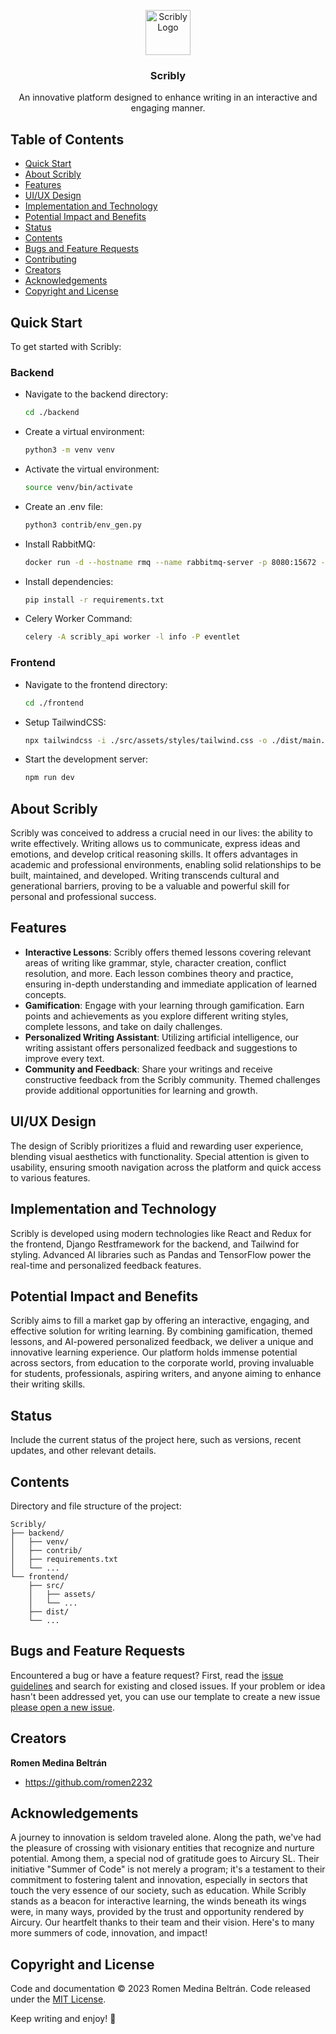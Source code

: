 
<p align="center">
  <a href="https://scribly.com/">
    <img src="https://via.placeholder.com/72" alt="Scribly Logo" width=72 height=72>
  </a>

  <h3 align="center">Scribly</h3>

  <p align="center">
    An innovative platform designed to enhance writing in an interactive and engaging manner.
    <br>
    
  </p>
</p>

## Table of Contents

- [Quick Start](#quick-start)
- [About Scribly](#about-scribly)
- [Features](#features)
- [UI/UX Design](#uiux-design)
- [Implementation and Technology](#implementation-and-technology)
- [Potential Impact and Benefits](#potential-impact-and-benefits)
- [Status](#status)
- [Contents](#contents)
- [Bugs and Feature Requests](#bugs-and-feature-requests)
- [Contributing](#contributing)
- [Creators](#creators)
- [Acknowledgements](#acknowledgements)
- [Copyright and License](#copyright-and-license)

## Quick Start

To get started with Scribly:

### Backend

- Navigate to the backend directory:
  ```bash
  cd ./backend
  ```

- Create a virtual environment:
  ```bash
  python3 -m venv venv
  ```

- Activate the virtual environment:
  ```bash
  source venv/bin/activate
  ```

- Create an .env file:
  ```bash
  python3 contrib/env_gen.py
  ```

- Install RabbitMQ:
  ```bash
  docker run -d --hostname rmq --name rabbitmq-server -p 8080:15672 -p 5672:5672 rabbitmq:3-management
  ```

- Install dependencies:
  ```bash
  pip install -r requirements.txt
  ```

- Celery Worker Command:
  ```bash
  celery -A scribly_api worker -l info -P eventlet
  ```

### Frontend

- Navigate to the frontend directory:
  ```bash
  cd ./frontend
  ```

- Setup TailwindCSS:
  ```bash
  npx tailwindcss -i ./src/assets/styles/tailwind.css -o ./dist/main.css --watch
  ```

- Start the development server:
  ```bash
  npm run dev
  ```

## About Scribly

Scribly was conceived to address a crucial need in our lives: the ability to write effectively. Writing allows us to communicate, express ideas and emotions, and develop critical reasoning skills. It offers advantages in academic and professional environments, enabling solid relationships to be built, maintained, and developed. Writing transcends cultural and generational barriers, proving to be a valuable and powerful skill for personal and professional success.

## Features

- **Interactive Lessons**: Scribly offers themed lessons covering relevant areas of writing like grammar, style, character creation, conflict resolution, and more. Each lesson combines theory and practice, ensuring in-depth understanding and immediate application of learned concepts.
- **Gamification**: Engage with your learning through gamification. Earn points and achievements as you explore different writing styles, complete lessons, and take on daily challenges.
- **Personalized Writing Assistant**: Utilizing artificial intelligence, our writing assistant offers personalized feedback and suggestions to improve every text.
- **Community and Feedback**: Share your writings and receive constructive feedback from the Scribly community. Themed challenges provide additional opportunities for learning and growth.

## UI/UX Design

The design of Scribly prioritizes a fluid and rewarding user experience, blending visual aesthetics with functionality. Special attention is given to usability, ensuring smooth navigation across the platform and quick access to various features.

## Implementation and Technology

Scribly is developed using modern technologies like React and Redux for the frontend, Django Restframework for the backend, and Tailwind for styling. Advanced AI libraries such as Pandas and TensorFlow power the real-time and personalized feedback features.

## Potential Impact and Benefits

Scribly aims to fill a market gap by offering an interactive, engaging, and effective solution for writing learning. By combining gamification, themed lessons, and AI-powered personalized feedback, we deliver a unique and innovative learning experience. Our platform holds immense potential across sectors, from education to the corporate world, proving invaluable for students, professionals, aspiring writers, and anyone aiming to enhance their writing skills.

## Status

Include the current status of the project here, such as versions, recent updates, and other relevant details.

## Contents

Directory and file structure of the project:

```text
Scribly/
├── backend/
│   ├── venv/
│   ├── contrib/
│   ├── requirements.txt
│   └── ...
└── frontend/
    ├── src/
    │   ├── assets/
    │   └── ...
    ├── dist/
    └── ...
```

## Bugs and Feature Requests

Encountered a bug or have a feature request? First, read the [issue guidelines](https://github.com/romen2232/Scribly/issues) and search for existing and closed issues. If your problem or idea hasn't been addressed yet, you can use our template to create a new issue [please open a new issue](https://github.com/romen2232/Scribly/blob/main/BUG_REPORT.md).



## Creators

**Romen Medina Beltrán**

- <https://github.com/romen2232>


## Acknowledgements

A journey to innovation is seldom traveled alone. Along the path, we've had the pleasure of crossing with visionary entities that recognize and nurture potential. Among them, a special nod of gratitude goes to Aircury SL. Their initiative "Summer of Code" is not merely a program; it's a testament to their commitment to fostering talent and innovation, especially in sectors that touch the very essence of our society, such as education. While Scribly stands as a beacon for interactive learning, the winds beneath its wings were, in many ways, provided by the trust and opportunity rendered by Aircury. Our heartfelt thanks to their team and their vision. Here's to many more summers of code, innovation, and impact!
## Copyright and License

Code and documentation © 2023 Romen Medina Beltrán. Code released under the [MIT License](https://github.com/romen2232/Scribly/blob/main/LICENSE).

Keep writing and enjoy! 🚀
